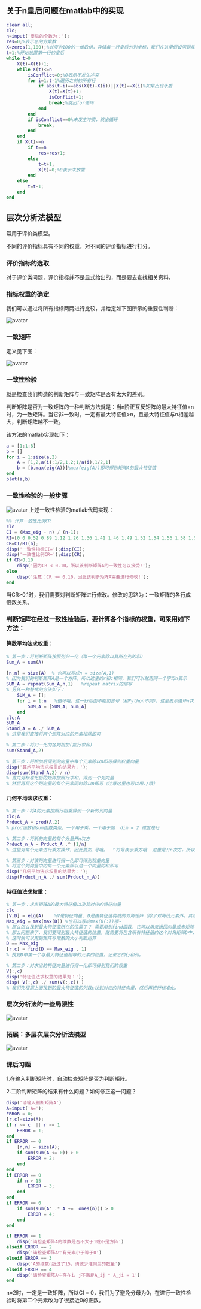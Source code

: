 ## 关于n皇后问题在matlab中的实现

```matlab
clear all;
clc;
n=input('皇后的个数为：');
res=0;%表示总的方案数
X=zeros(1,100);%长度为100的一维数组，存储每一行皇后的列坐标，我们在这里假设问题规模不超过100
t=1;%开始放置第一行的皇后
while t>0
    X(t)=X(t)+1;
    while X(t)<=n
        isConflict=0;%0表示不发生冲突
        for i=1:t-1%遍历之前的所有行
            if abs(t-i)==abs(X(t)-X(i))||X(t)==X(i)%如果出现矛盾
                X(t)=X(t)+1;
                isConflict=1;
                break;%跳出for循环
            end
        end
        if isConflict==0%未发生冲突，跳出循环
            break;
        end
    end
    if X(t)<=n
        if t==n
            res=res+1;
        else
            t=t+1;
            X(t)=0;%0表示未放置
        end
    else
        t=t-1;
    end
end
```

## 层次分析法模型

常用于评价类模型。

不同的评价指标具有不同的权重，对不同的评价指标进行打分。

### 评价指标的选取

对于评价类问题，评价指标并不是显式给出的，而是要去查找相关资料。

### 指标权重的确定

我们可以通过将所有指标两两进行比较，并给定如下图所示的重要性判断：

![avatar](https://github.com/YottabyteM/Stack-Overflow/blob/main/img/AHP/%E5%88%A4%E6%96%AD%E7%9F%A9%E9%98%B5.jpg)

### 一致矩阵

定义见下图：

![avatar](https://github.com/YottabyteM/Stack-Overflow/blob/main/img/AHP/%E4%B8%80%E8%87%B4%E7%9F%A9%E9%98%B5.jpg)

### 一致性检验

就是检查我们构造的判断矩阵与一致矩阵是否有太大的差别。

判断矩阵是否为一致矩阵的一种判断方法就是：当n阶正互反矩阵的最大特征值=n时，为一致矩阵。当它非一致时，一定有最大特征值>n，且最大特征值与n相差越大，判断矩阵越不一致。

该方法的matlab实现如下：

```matlab
a = [1:1:8]
b = []
for i = 1:size(a,2)
    A = [1,2,a(i);1/2,1,2;1/a(i),1/2,1]
    b = [b,max(eig(A))]%max(eig(A))即可得到矩阵A的最大特征值
end
plot(a,b)
```

### 一致性检验的一般步骤
![avatar](https://github.com/YottabyteM/Stack-Overflow/blob/main/img/AHP/%E4%B8%80%E8%87%B4%E7%9F%A9%E9%98%B5.jpg)
上述一致性检验的matlab代码实现：

```matlab
%% 计算一致性比例CR
clc
CI = (Max_eig - n) / (n-1);
RI=[0 0 0.52 0.89 1.12 1.26 1.36 1.41 1.46 1.49 1.52 1.54 1.56 1.58 1.59];  %注意哦，这里的RI最多支持 n = 15
CR=CI/RI(n);
disp('一致性指标CI=');disp(CI);
disp('一致性比例CR=');disp(CR);
if CR<0.10
    disp('因为CR < 0.10，所以该判断矩阵A的一致性可以接受!');
else
    disp('注意：CR >= 0.10，因此该判断矩阵A需要进行修改!');
end
```

当CR>0.1时，我们需要对判断矩阵进行修改。修改的思路为：一致矩阵的各行成倍数关系。

### 判断矩阵在经过一致性检验后，要计算各个指标的权重，可采用如下方法：

#### 算数平均法求权重：

```matlab
% 第一步：将判断矩阵按照列归一化（每一个元素除以其所在列的和）
Sum_A = sum(A)

[n,n] = size(A)  % 也可以写成n = size(A,1)
% 因为我们的判断矩阵A是一个方阵，所以这里的r和c相同，我们可以就用同一个字母n表示
SUM_A = repmat(Sum_A,n,1)   %repeat matrix的缩写
% 另外一种替代的方法如下：
    SUM_A = [];
    for i = 1:n   %循环哦，这一行后面不能加冒号（和Python不同），这里表示循环n次
        SUM_A = [SUM_A; Sum_A]
    end
clc;A
SUM_A
Stand_A = A ./ SUM_A
% 这里我们直接将两个矩阵对应的元素相除即可

% 第二步：将归一化的各列相加(按行求和)
sum(Stand_A,2)

% 第三步：将相加后得到的向量中每个元素除以n即可得到权重向量
disp('算术平均法求权重的结果为：');
disp(sum(Stand_A,2) / n)
% 首先对标准化后的矩阵按照行求和，得到一个列向量
% 然后再将这个列向量的每个元素同时除以n即可（注意这里也可以用./哦）
```

#### 几何平均法求权重：

```matlab
% 第一步：将A的元素按照行相乘得到一个新的列向量
clc;A
Prduct_A = prod(A,2)
% prod函数和sum函数类似，一个用于乘，一个用于加  dim = 2 维度是行

% 第二步：将新的向量的每个分量开n次方
Prduct_n_A = Prduct_A .^ (1/n)
% 这里对每个元素进行乘方操作，因此要加.号哦。  ^符号表示乘方哦  这里是开n次方，所以我们等价求1/n次方

% 第三步：对该列向量进行归一化即可得到权重向量
% 将这个列向量中的每一个元素除以这一个向量的和即可
disp('几何平均法求权重的结果为：');
disp(Prduct_n_A ./ sum(Prduct_n_A))
```

#### 特征值法求权重：

```matlab
% 第一步：求出矩阵A的最大特征值以及其对应的特征向量
clc
[V,D] = eig(A)    %V是特征向量, D是由特征值构成的对角矩阵（除了对角线元素外，其余位置元素全为0）
Max_eig = max(max(D)) %也可以写成max(D(:))哦~
% 那么怎么找到最大特征值所在的位置了？ 需要用到find函数，它可以用来返回向量或者矩阵中不为0的元素的位置索引。
% 那么问题来了，我们要得到最大特征值的位置，就需要将包含所有特征值的这个对角矩阵D中，不等于最大特征值的位置全变为0
% 这时候可以用到矩阵与常数的大小判断运算
D == Max_eig
[r,c] = find(D == Max_eig , 1)
% 找到D中第一个与最大特征值相等的元素的位置，记录它的行和列。

% 第二步：对求出的特征向量进行归一化即可得到我们的权重
V(:,c)
disp('特征值法求权重的结果为：');
disp( V(:,c) ./ sum(V(:,c)) )
% 我们先根据上面找到的最大特征值的列数c找到对应的特征向量，然后再进行标准化。
```

### 层次分析法的一些局限性
![avatar](https://github.com/YottabyteM/Stack-Overflow/blob/main/img/AHP/%E5%B1%82%E6%AC%A1%E5%88%86%E6%9E%90%E6%B3%95%E7%9A%84%E4%B8%80%E4%BA%9B%E5%B1%80%E9%99%90%E6%80%A7.jpg)


### 拓展：多层次层次分析法模型

![avatar](https://github.com/YottabyteM/Stack-Overflow/blob/main/img/AHP/%E5%A4%9A%E5%B1%82%E6%AC%A1%E5%B1%82%E6%AC%A1%E5%88%86%E6%9E%90%E6%A8%A1%E5%9E%8B.jpg)


### 课后习题

1.在输入判断矩阵时，自动检查矩阵是否为判断矩阵。

2.二阶判断矩阵的结果有什么问题？如何修正这一问题？

```matlab
disp('请输入判断矩阵A')     
A=input('A=');     
ERROR = 0;  
[r,c]=size(A);
if r ~= c  || r <= 1
    ERROR = 1;
end
if ERROR == 0
    [n,n] = size(A);
    if sum(sum(A <= 0)) > 0
        ERROR = 2;
    end
end
if ERROR == 0
    if n > 15
        ERROR = 3;
    end
end
if ERROR == 0
    if sum(sum(A' .* A ~=  ones(n))) > 0
        ERROR = 4;
    end
end

if ERROR == 1
    disp('请检查矩阵A的维数是否不大于1或不是方阵')
elseif ERROR == 2
    disp('请检查矩阵A中有元素小于等于0')
elseif ERROR == 3
    disp('A的维数n超过了15，请减少准则层的数量')
elseif ERROR == 4
    disp('请检查矩阵A中存在i、j不满足A_ij * A_ji = 1')
end
```

n=2时，一定是一致矩阵，所以CI = 0，我们为了避免分母为0，在进行一致性检验时将第二个元素改为了很接近0的正数。

